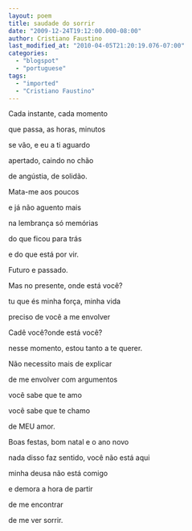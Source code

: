 ```yaml
---
layout: poem
title: saudade do sorrir
date: "2009-12-24T19:12:00.000-08:00"
author: Cristiano Faustino
last_modified_at: "2010-04-05T21:20:19.076-07:00"
categories:
  - "blogspot"
  - "portuguese"
tags:
  - "imported"
  - "Cristiano Faustino"
---
```


Cada instante, cada momento

que passa, as horas, minutos

se vão, e eu a ti aguardo

apertado, caindo no chão

de angústia, de solidão.

Mata-me aos poucos

e já não aguento mais

na lembrança só memórias

do que ficou para trás

e do que está por vir.

Futuro e passado.

Mas no presente, onde está você?

tu que és minha força, minha vida 

preciso de você a me envolver

Cadê você?onde está você?

nesse momento, estou tanto a te querer.

Não necessito mais de explicar

de me envolver com argumentos

você sabe que te amo

você sabe que te chamo

de MEU amor.

Boas festas, bom natal e o ano novo

nada disso faz sentido, você não está aqui

minha deusa não está comigo

e demora a hora de partir

de me encontrar

de me ver sorrir.
